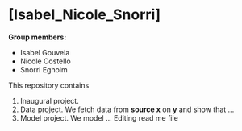 # \[Isabel_Nicole_Snorri\]

**Group members:**
- Isabel Gouveia
- Nicole Costello
- Snorri Egholm

This repository contains  
1. Inaugural project. 
2. Data project. We fetch data from **source x** on **y** and show that ...
3. Model project. We model ...
Editing read me file